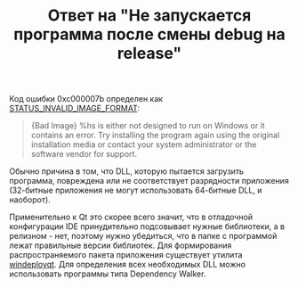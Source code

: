 ﻿---
title: "Ответ на \"Не запускается программа после смены debug на release\""
se.owner.user_id: 240512
se.owner.display_name: "MSDN.WhiteKnight"
se.owner.link: "https://ru.stackoverflow.com/users/240512/msdn-whiteknight"
se.answer_id: 791813
se.question_id: 626160
se.post_type: answer
se.is_accepted: False
---
<p>Код ошибки 0xc000007b определен как <a href="https://msdn.microsoft.com/en-us/library/cc704588.aspx" rel="nofollow noreferrer">STATUS_INVALID_IMAGE_FORMAT</a>:</p>

<blockquote>
  <p>{Bad Image} %hs is either not designed to run on Windows or it
  contains an error. Try installing the program again using the original
  installation media or contact your system administrator or the
  software vendor for support.</p>
</blockquote>

<p>Обычно причина в том, что DLL, которую пытается загрузить программа, повреждена или не соответствует разрядности приложения (32-битные приложения не могут использовать 64-битные DLL, и наоборот). </p>

<p>Применительно к Qt это скорее всего значит, что в отладочной конфигурации IDE принудительно подсовывает нужные библиотеки, а в релизном - нет, поэтому нужно убедиться, что в папке с программой лежат правильные версии библиотек. Для формирования распространяемого пакета приложения существует утилита <a href="http://doc.qt.io/qt-5/windows-deployment.html" rel="nofollow noreferrer">windeployqt</a>. Для определения всех необходимых DLL можно использовать программы типа Dependency Walker.</p>
